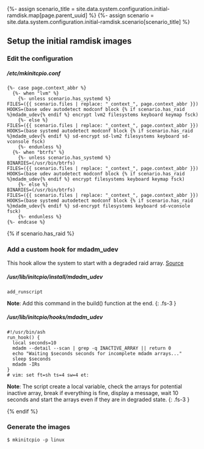 {%- assign scenario_title = site.data.system.configuration.initial-ramdisk.map[page.parent_uuid] %}
{%- assign scenario = site.data.system.configuration.initial-ramdisk.scenario[scenario_title] %}

## Setup the initial ramdisk images

### Edit the configuration

##### /etc/mkinitcpio.conf
```
{%- case page.context_abbr %}
  {%- when "lvm" %}
    {%- unless scenario.has_systemd %}
FILES=({{ scenario.files | replace: "_context_", page.context_abbr }})
HOOKS=(base udev autodetect modconf block {% if scenario.has_raid %}mdadm_udev{% endif %} encrypt lvm2 filesystems keyboard keymap fsck)
    {%- else %}
FILES=({{ scenario.files | replace: "_context_", page.context_abbr }})
HOOKS=(base systemd autodetect modconf block {% if scenario.has_raid %}mdadm_udev{% endif %} sd-encrypt sd-lvm2 filesystems keyboard sd-vconsole fsck)
    {%- endunless %}
  {%- when "btrfs" %}
    {%- unless scenario.has_systemd %}
BINARIES=(/usr/bin/btrfs)
FILES=({{ scenario.files | replace: "_context_", page.context_abbr }})
HOOKS=(base udev autodetect modconf block {% if scenario.has_raid %}mdadm_udev{% endif %} encrypt filesystems keyboard keymap fsck)
    {%- else %}
BINARIES=(/usr/bin/btrfs)
FILES=({{ scenario.files | replace: "_context_", page.context_abbr }})
HOOKS=(base systemd autodetect modconf block {% if scenario.has_raid %}mdadm_udev{% endif %} sd-encrypt filesystems keyboard sd-vconsole fsck)
    {%- endunless %}
{%- endcase %}
```

{% if scenario.has_raid %}
### Add a custom hook for mdadm_udev

This hook allow the system to start with a degraded raid array. [Source](https://bugs.archlinux.org/task/57860)

##### /usr/lib/initcpio/install/mdadm_udev
```
add_runscript
```

**Note**: Add this command in the build() function at the end.
{: .fs-3 }

##### /usr/lib/initcpio/hooks/mdadm_udev
```
#!/usr/bin/ash
run_hook() {
  local seconds=10
  mdadm --detail --scan | grep -q INACTIVE_ARRAY || return 0
  echo "Waiting $seconds seconds for incomplete mdadm arrays..."
  sleep $seconds
  mdadm -IRs
}
# vim: set ft=sh ts=4 sw=4 et:
```

**Note**: The script create a local variable, check the arrays for potential inactive array, break if everything is fine, display a message, wait 10 seconds and start the arrays even if they are in degraded state.
{: .fs-3 }

{% endif %}

### Generate the images
```
$ mkinitcpio -p linux
```
